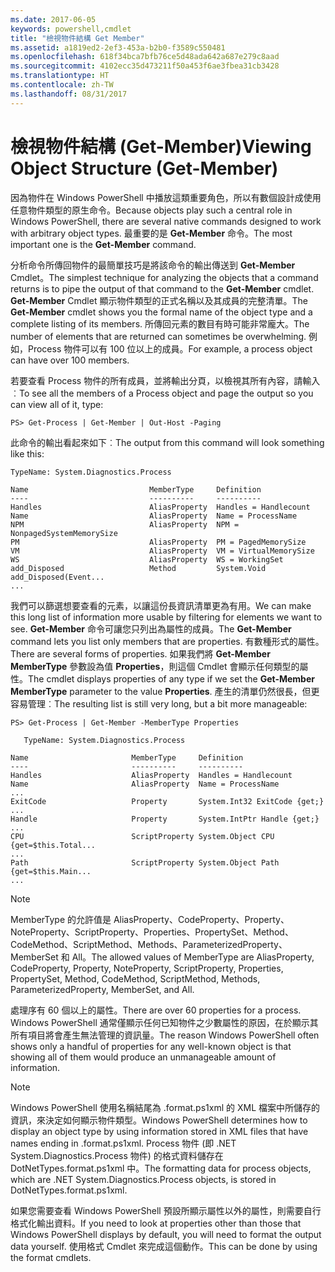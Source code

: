 ```yaml
---
ms.date: 2017-06-05
keywords: powershell,cmdlet
title: "檢視物件結構 Get Member"
ms.assetid: a1819ed2-2ef3-453a-b2b0-f3589c550481
ms.openlocfilehash: 618f34bca7bfb76ce5d48ada642a687e279c8aad
ms.sourcegitcommit: 4102ecc35d473211f50a453f6ae3fbea31cb3428
ms.translationtype: HT
ms.contentlocale: zh-TW
ms.lasthandoff: 08/31/2017
---
```

# <a name="viewing-object-structure-get-member"></a><span data-ttu-id="40cc2-103">檢視物件結構 (Get-Member)</span><span class="sxs-lookup"><span data-stu-id="40cc2-103">Viewing Object Structure (Get-Member)</span></span>
<span data-ttu-id="40cc2-104">因為物件在 Windows PowerShell 中播放這類重要角色，所以有數個設計成使用任意物件類型的原生命令。</span><span class="sxs-lookup"><span data-stu-id="40cc2-104">Because objects play such a central role in Windows PowerShell, there are several native commands designed to work with arbitrary object types.</span></span> <span data-ttu-id="40cc2-105">最重要的是 **Get-Member** 命令。</span><span class="sxs-lookup"><span data-stu-id="40cc2-105">The most important one is the **Get-Member** command.</span></span>

<span data-ttu-id="40cc2-106">分析命令所傳回物件的最簡單技巧是將該命令的輸出傳送到 **Get-Member** Cmdlet。</span><span class="sxs-lookup"><span data-stu-id="40cc2-106">The simplest technique for analyzing the objects that a command returns is to pipe the output of that command to the **Get-Member** cmdlet.</span></span> <span data-ttu-id="40cc2-107">**Get-Member** Cmdlet 顯示物件類型的正式名稱以及其成員的完整清單。</span><span class="sxs-lookup"><span data-stu-id="40cc2-107">The **Get-Member** cmdlet shows you the formal name of the object type and a complete listing of its members.</span></span> <span data-ttu-id="40cc2-108">所傳回元素的數目有時可能非常龐大。</span><span class="sxs-lookup"><span data-stu-id="40cc2-108">The number of elements that are returned can sometimes be overwhelming.</span></span> <span data-ttu-id="40cc2-109">例如，Process 物件可以有 100 位以上的成員。</span><span class="sxs-lookup"><span data-stu-id="40cc2-109">For example, a process object can have over 100 members.</span></span>

<span data-ttu-id="40cc2-110">若要查看 Process 物件的所有成員，並將輸出分頁，以檢視其所有內容，請輸入︰</span><span class="sxs-lookup"><span data-stu-id="40cc2-110">To see all the members of a Process object and page the output so you can view all of it, type:</span></span>

```
PS> Get-Process | Get-Member | Out-Host -Paging
```

<span data-ttu-id="40cc2-111">此命令的輸出看起來如下︰</span><span class="sxs-lookup"><span data-stu-id="40cc2-111">The output from this command will look something like this:</span></span>

```
TypeName: System.Diagnostics.Process

Name                           MemberType     Definition
----                           ----------     ----------
Handles                        AliasProperty  Handles = Handlecount
Name                           AliasProperty  Name = ProcessName
NPM                            AliasProperty  NPM = NonpagedSystemMemorySize
PM                             AliasProperty  PM = PagedMemorySize
VM                             AliasProperty  VM = VirtualMemorySize
WS                             AliasProperty  WS = WorkingSet
add_Disposed                   Method         System.Void add_Disposed(Event...
...
```

<span data-ttu-id="40cc2-112">我們可以篩選想要查看的元素，以讓這份長資訊清單更為有用。</span><span class="sxs-lookup"><span data-stu-id="40cc2-112">We can make this long list of information more usable by filtering for elements we want to see.</span></span> <span data-ttu-id="40cc2-113">**Get-Member** 命令可讓您只列出為屬性的成員。</span><span class="sxs-lookup"><span data-stu-id="40cc2-113">The **Get-Member** command lets you list only members that are properties.</span></span> <span data-ttu-id="40cc2-114">有數種形式的屬性。</span><span class="sxs-lookup"><span data-stu-id="40cc2-114">There are several forms of properties.</span></span> <span data-ttu-id="40cc2-115">如果我們將 **Get-Member MemberType** 參數設為值 **Properties**，則這個 Cmdlet 會顯示任何類型的屬性。</span><span class="sxs-lookup"><span data-stu-id="40cc2-115">The cmdlet displays properties of any type if we set the **Get-Member MemberType** parameter to the value **Properties**.</span></span> <span data-ttu-id="40cc2-116">產生的清單仍然很長，但更容易管理︰</span><span class="sxs-lookup"><span data-stu-id="40cc2-116">The resulting list is still very long, but a bit more manageable:</span></span>

```
PS> Get-Process | Get-Member -MemberType Properties

   TypeName: System.Diagnostics.Process

Name                       MemberType     Definition
----                       ----------     ----------
Handles                    AliasProperty  Handles = Handlecount
Name                       AliasProperty  Name = ProcessName
...
ExitCode                   Property       System.Int32 ExitCode {get;}
...
Handle                     Property       System.IntPtr Handle {get;}
...
CPU                        ScriptProperty System.Object CPU {get=$this.Total...
...
Path                       ScriptProperty System.Object Path {get=$this.Main...
...
```

> [!NOTE]
> <span data-ttu-id="40cc2-117">MemberType 的允許值是 AliasProperty、CodeProperty、Property、NoteProperty、ScriptProperty、Properties、PropertySet、Method、CodeMethod、ScriptMethod、Methods、ParameterizedProperty、MemberSet 和 All。</span><span class="sxs-lookup"><span data-stu-id="40cc2-117">The allowed values of MemberType are AliasProperty, CodeProperty, Property, NoteProperty, ScriptProperty, Properties, PropertySet, Method, CodeMethod, ScriptMethod, Methods, ParameterizedProperty, MemberSet, and All.</span></span>

<span data-ttu-id="40cc2-118">處理序有 60 個以上的屬性。</span><span class="sxs-lookup"><span data-stu-id="40cc2-118">There are over 60 properties for a process.</span></span> <span data-ttu-id="40cc2-119">Windows PowerShell 通常僅顯示任何已知物件之少數屬性的原因，在於顯示其所有項目將會產生無法管理的資訊量。</span><span class="sxs-lookup"><span data-stu-id="40cc2-119">The reason Windows PowerShell often shows only a handful of properties for any well-known object is that showing all of them would produce an unmanageable amount of information.</span></span>

> [!NOTE]
> <span data-ttu-id="40cc2-120">Windows PowerShell 使用名稱結尾為 .format.ps1xml 的 XML 檔案中所儲存的資訊，來決定如何顯示物件類型。</span><span class="sxs-lookup"><span data-stu-id="40cc2-120">Windows PowerShell determines how to display an object type by using information stored in XML files that have names ending in .format.ps1xml.</span></span> <span data-ttu-id="40cc2-121">Process 物件 (即 .NET System.Diagnostics.Process 物件) 的格式資料儲存在 DotNetTypes.format.ps1xml 中。</span><span class="sxs-lookup"><span data-stu-id="40cc2-121">The formatting data for process objects, which are .NET System.Diagnostics.Process objects, is stored in DotNetTypes.format.ps1xml.</span></span>

<span data-ttu-id="40cc2-122">如果您需要查看 Windows PowerShell 預設所顯示屬性以外的屬性，則需要自行格式化輸出資料。</span><span class="sxs-lookup"><span data-stu-id="40cc2-122">If you need to look at properties other than those that Windows PowerShell displays by default, you will need to format the output data yourself.</span></span> <span data-ttu-id="40cc2-123">使用格式 Cmdlet 來完成這個動作。</span><span class="sxs-lookup"><span data-stu-id="40cc2-123">This can be done by using the format cmdlets.</span></span>

